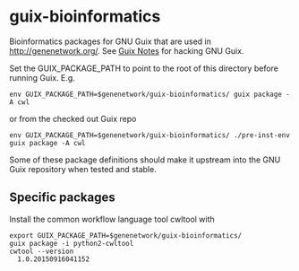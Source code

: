 # guix-bioinformatics

Bioinformatics packages for GNU Guix that are used in http://genenetwork.org/.
See [Guix Notes](https://github.com/pjotrp/guix-notes/blob/master/HACKING.org) for hacking GNU Guix.

Set the GUIX_PACKAGE_PATH to point to the root of this directory
before running Guix. E.g.

    env GUIX_PACKAGE_PATH=$genenetwork/guix-bioinformatics/ guix package -A cwl

or from the checked out Guix repo

    env GUIX_PACKAGE_PATH=$genenetwork/guix-bioinformatics/ ./pre-inst-env guix package -A cwl

Some of these package definitions should make it upstream into the GNU
Guix repository when tested and stable.

## Specific packages

Install the common workflow language tool cwltool with

    export GUIX_PACKAGE_PATH=$genenetwork/guix-bioinformatics/
    guix package -i python2-cwltool
    cwtool --version
      1.0.20150916041152



